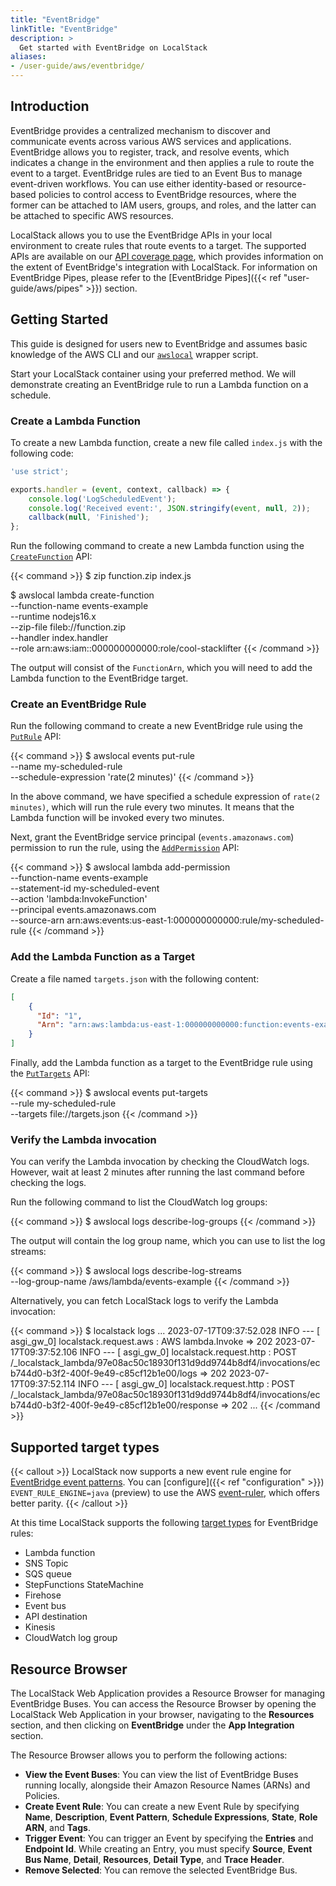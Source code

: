 ```yaml
---
title: "EventBridge"
linkTitle: "EventBridge"
description: >
  Get started with EventBridge on LocalStack
aliases:
- /user-guide/aws/eventbridge/
---
```


## Introduction

EventBridge provides a centralized mechanism to discover and communicate events across various AWS services and applications. EventBridge allows you to register, track, and resolve events, which indicates a change in the environment and then applies a rule to route the event to a target. EventBridge rules are tied to an Event Bus to manage event-driven workflows. You can use either identity-based or resource-based policies to control access to EventBridge resources, where the former can be attached to IAM users, groups, and roles, and the latter can be attached to specific AWS resources.

LocalStack allows you to use the EventBridge APIs in your local environment to create rules that route events to a target. The supported APIs are available on our [API coverage page](https://docs.localstack.cloud/references/coverage/coverage_events/), which provides information on the extent of EventBridge's integration with LocalStack. For information on EventBridge Pipes, please refer to the [EventBridge Pipes]({{< ref "user-guide/aws/pipes" >}}) section.

## Getting Started

This guide is designed for users new to EventBridge and assumes basic knowledge of the AWS CLI and our [`awslocal`](https://github.com/localstack/awscli-local) wrapper script.

Start your LocalStack container using your preferred method. We will demonstrate creating an EventBridge rule to run a Lambda function on a schedule.

### Create a Lambda Function

To create a new Lambda function, create a new file called `index.js` with the following code:

```js
'use strict';

exports.handler = (event, context, callback) => {
    console.log('LogScheduledEvent');
    console.log('Received event:', JSON.stringify(event, null, 2));
    callback(null, 'Finished');
};
```

Run the following command to create a new Lambda function using the [`CreateFunction`](https://docs.aws.amazon.com/cli/latest/reference/lambda/create-function.html) API:

{{< command >}}
$ zip function.zip index.js

$ awslocal lambda create-function \
    --function-name events-example \
    --runtime nodejs16.x \
    --zip-file fileb://function.zip \
    --handler index.handler \
    --role arn:aws:iam::000000000000:role/cool-stacklifter
{{< /command >}}

The output will consist of the `FunctionArn`, which you will need to add the Lambda function to the EventBridge target.

### Create an EventBridge Rule

Run the following command to create a new EventBridge rule using the [`PutRule`](https://docs.aws.amazon.com/cli/latest/reference/events/put-rule.html) API:

{{< command >}}
$ awslocal events put-rule \
    --name my-scheduled-rule \
    --schedule-expression 'rate(2 minutes)'
{{< /command >}}

In the above command, we have specified a schedule expression of `rate(2 minutes)`, which will run the rule every two minutes. It means that the Lambda function will be invoked every two minutes.

Next, grant the EventBridge service principal (`events.amazonaws.com`) permission to run the rule, using the [`AddPermission`](https://docs.aws.amazon.com/cli/latest/reference/events/add-permission.html) API:

{{< command >}}
$ awslocal lambda add-permission \
    --function-name events-example \
    --statement-id my-scheduled-event \
    --action 'lambda:InvokeFunction' \
    --principal events.amazonaws.com \
    --source-arn arn:aws:events:us-east-1:000000000000:rule/my-scheduled-rule
{{< /command >}}

### Add the Lambda Function as a Target

Create a file named `targets.json` with the following content:

```json
[
    {
      "Id": "1", 
      "Arn": "arn:aws:lambda:us-east-1:000000000000:function:events-example"
    }
]
```

Finally, add the Lambda function as a target to the EventBridge rule using the [`PutTargets`](https://docs.aws.amazon.com/cli/latest/reference/events/put-targets.html) API:

{{< command >}}
$ awslocal events put-targets \
    --rule my-scheduled-rule \
    --targets file://targets.json
{{< /command >}}

### Verify the Lambda invocation

You can verify the Lambda invocation by checking the CloudWatch logs. However, wait at least 2 minutes after running the last command before checking the logs.

Run the following command to list the CloudWatch log groups:

{{< command >}}
$ awslocal logs describe-log-groups
{{< /command >}}

The output will contain the log group name, which you can use to list the log streams:

{{< command >}}
$ awslocal logs describe-log-streams \
    --log-group-name /aws/lambda/events-example
{{< /command >}}

Alternatively, you can fetch LocalStack logs to verify the Lambda invocation:

{{< command >}}
$ localstack logs
...
2023-07-17T09:37:52.028  INFO --- [   asgi_gw_0] localstack.request.aws     : AWS lambda.Invoke => 202
2023-07-17T09:37:52.106  INFO --- [   asgi_gw_0] localstack.request.http    : POST /_localstack_lambda/97e08ac50c18930f131d9dd9744b8df4/invocations/ecb744d0-b3f2-400f-9e49-c85cf12b1e00/logs => 202
2023-07-17T09:37:52.114  INFO --- [   asgi_gw_0] localstack.request.http    : POST /_localstack_lambda/97e08ac50c18930f131d9dd9744b8df4/invocations/ecb744d0-b3f2-400f-9e49-c85cf12b1e00/response => 202
...
{{< /command >}}

## Supported target types

{{< callout >}}
LocalStack now supports a new event rule engine for [EventBridge event patterns](https://docs.aws.amazon.com/eventbridge/latest/userguide/eb-event-patterns.html).
You can [configure]({{< ref "configuration" >}}) `EVENT_RULE_ENGINE=java` (preview) to use the AWS [event-ruler](https://github.com/aws/event-ruler), which offers better parity.
{{< /callout >}}

At this time LocalStack supports the following [target types](https://docs.aws.amazon.com/eventbridge/latest/userguide/eb-targets.html#eb-console-targets) for EventBridge rules:

- Lambda function
- SNS Topic
- SQS queue
- StepFunctions StateMachine
- Firehose
- Event bus
- API destination
- Kinesis
- CloudWatch log group


## Resource Browser

The LocalStack Web Application provides a Resource Browser for managing EventBridge Buses. You can access the Resource Browser by opening the LocalStack Web Application in your browser, navigating to the **Resources** section, and then clicking on **EventBridge** under the **App Integration** section.

The Resource Browser allows you to perform the following actions:

- **View the Event Buses**: You can view the list of EventBridge Buses running locally, alongside their Amazon Resource Names (ARNs) and Policies.
- **Create Event Rule**: You can create a new Event Rule by specifying **Name**, **Description**, **Event Pattern**, **Schedule Expressions**, **State**, **Role ARN**, and **Tags**.
- **Trigger Event**: You can trigger an Event by specifying the **Entries** and **Endpoint Id**. While creating an Entry, you must specify **Source**, **Event Bus Name**, **Detail**, **Resources**, **Detail Type**, and **Trace Header**.
- **Remove Selected**: You can remove the selected EventBridge Bus.
